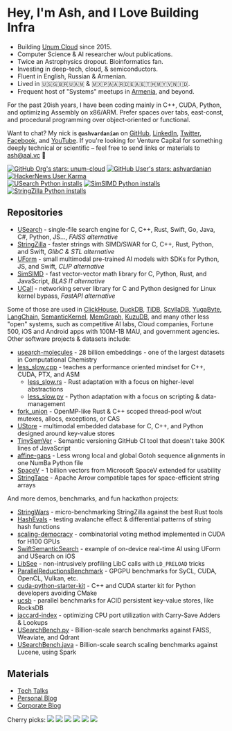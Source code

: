 # Hey, I'm Ash, and I Love Building Infra

- Building [Unum Cloud](https://unum.cloud) since 2015.
- Computer Science & AI researcher w/out publications.
- Twice an Astrophysics dropout. Bioinformatics fan.
- Investing in deep-tech, cloud, & semiconductors.
- Fluent in English, Russian & Armenian.
- Lived in 🇺🇸🇬🇧🇷🇺🇦🇲 & 🇲🇽🇵🇦🇦🇷🇩🇪🇦🇪🇹🇭🇲🇾🇻🇳🇮🇩.
- Frequent host of "Systems" meetups in [Armenia](https://github.com/cpp-armenia/meetings), and beyond.

For the past 20ish years, I have been coding mainly in C++, CUDA, Python, and optimizing Assembly on x86/ARM.
Prefer spaces over tabs, east-const, and procedural programming over object-oriented or functional.

Want to chat?
My nick is __`@ashvardanian`__ on [GitHub](https://github.com/ashvardanian), [LinkedIn](https://linkedin.com/in/ashvardanian), [Twitter](https://twitter.com/ashvardanian), [Facebook](https://fb.com/ashvardanian), and [YouTube](https://youtube.com/playlist?list=PL2kcrNAeGTFzZbccNB3P_xruYPskMmwRT).
If you're looking for Venture Capital for something deeply technical or scientific – feel free to send links or materials to ash@aal.vc 🤗

[![GitHub Org's stars: unum-cloud](https://img.shields.io/github/stars/unum-cloud?style=social&label=Unum%20Stars)](https://github.com/unum-cloud)
[![GitHub User's stars: ashvardanian](https://img.shields.io/github/stars/ashvardanian?style=social&label=Personal%20Stars)](https://github.com/ashvardanian)
[![HackerNews User Karma](https://img.shields.io/hackernews/user-karma/ashvardanian?label=HackerNews)](https://ashvardanian.com/about#hackernews) <br/>
[![USearch Python installs](https://static.pepy.tech/personalized-badge/usearch?period=total&units=abbreviation&left_color=black&right_color=blue&left_text=USearch%20Python%20installs)](https://github.com/unum-cloud/usearch)
[![SimSIMD Python installs](https://static.pepy.tech/personalized-badge/simsimd?period=total&units=abbreviation&left_color=black&right_color=blue&left_text=SimSIMD%20Python%20installs)](https://github.com/ashvardanian/simsimd)
[![StringZilla Python installs](https://static.pepy.tech/personalized-badge/stringzilla?period=total&units=abbreviation&left_color=black&right_color=blue&left_text=StringZilla%20Python%20installs)](https://github.com/ashvardanian/stringzilla)

## Repositories

- [USearch](https://github.com/unum-cloud/USearch) - single-file search engine for C, C++, Rust, Swift, Go, Java, C#, Python, JS..., _FAISS alternative_
- [StringZilla](https://github.com/ashvardanian/StringZilla) - faster strings with SIMD/SWAR for C, C++, Rust, Python, and Swift, _GlibC & STL alternative_
- [UForm](https://github.com/unum-cloud/UForm) - small multimodal pre-trained AI models with SDKs for Python, JS, and Swift, _CLIP alternative_
- [SimSIMD](https://github.com/ashvardanian/SimSIMD) - fast vector-vector math library for C, Python, Rust, and JavaScript, _BLAS l1 alternative_
- [UCall](https://github.com/unum-cloud/UCall) - networking server library for C and Python designed for Linux kernel bypass, _FastAPI alternative_

Some of those are used in [ClickHouse](https://github.com/ClickHouse/ClickHouse), [DuckDB](https://github.com/duckdb/duckdb), [TiDB](https://github.com/pingcap/tidb), [ScyllaDB](https://github.com/scylladb/scylladb), [YugaByte](https://github.com/yugabyte/yugabyte-db), [LangChain](https://github.com/langchain-ai/langchain), [SemanticKernel](https://github.com/microsoft/semantic-kernel), [MemGraph](https://github.com/memgraph), [KuzuDB](https://github.com/kuzudb/kuzu), and many other less "open" systems, such as competitive AI labs, Cloud companies, Fortune 500, iOS and Android apps with 100M-1B MAU, and government agencies.
Other software projects & datasets include:

- [usearch-molecules](https://github.com/ashvardanian/usearch-molecules) - 28 billion embeddings - one of the largest datasets in Computational Chemistry
- [less_slow.cpp](https://github.com/ashvardanian/less_slow.cpp) - teaches a performance oriented mindset for C++, CUDA, PTX, and ASM
  - [less_slow.rs](https://github.com/ashvardanian/less_slow.rs) - Rust adaptation with a focus on higher-level abstractions
  - [less_slow.py](https://github.com/ashvardanian/less_slow.py) - Python adaptation with a focus on scripting & data-management
- [fork_union](https://github.com/ashvardanian/fork_union) - OpenMP-like Rust & C++ scoped thread-pool w/out mutexes, allocs, exceptions, or CAS
- [UStore](https://github.com/unum-cloud/UStore) - multimodal embedded database for C, C++, and Python designed around key-value stores
- [TinySemVer](https://github.com/ashvardanian/tinysemver) - Semantic versioning GitHub CI tool that doesn't take 300K lines of JavaScript
- [affine-gaps](https://github.com/ashvardanian/affine-gaps) - Less wrong local and global Gotoh sequence alignments in one NumBa Python file
- [SpaceV](https://github.com/ashvardanian/SpaceV) - 1 billion vectors from Microsoft SpaceV extended for usability
- [StringTape](https://github.com/ashvardanian/StringTape) - Apache Arrow compatible tapes for space-efficient string arrays

And more demos, benchmarks, and fun hackathon projects:

- [StringWars](https://github.com/ashvardanian/StringWars) - micro-benchmarking StringZilla against the best Rust tools
- [HashEvals](https://github.com/ashvardanian/HashEvals) - testing avalanche effect & differential patterns of string hash functions
- [scaling-democracy](https://github.com/ashvardanian/scaling-democracy) - combinatorial voting method implemented in CUDA for H100 GPUs
- [SwiftSemanticSearch](https://github.com/ashvardanian/SwiftSemanticSearch) - example of on-device real-time AI using UForm and USearch on iOS
- [LibSee](https://github.com/ashvardanian/libsee) - non-intrusively profiling LibC calls with `LD_PRELOAD` tricks
- [ParallelReductionsBenchmark](https://github.com/ashvardanian/ParallelReductionsBenchmark) - GPGPU benchmarks for SyCL, CUDA, OpenCL, Vulkan, etc.
- [cuda-python-starter-kit](https://github.com/ashvardanian/cuda-python-starter-kit) - C++ and CUDA starter kit for Python developers avoiding CMake
- [ucsb](https://github.com/unum-cloud/ucsb) - parallel benchmarks for ACID persistent key-value stores, like RocksDB
- [jaccard-index](https://github.com/ashvardanian/jaccard-index) - optimizing CPU port utilization with Carry-Save Adders & Lookups
- [USearchBench.py](https://github.com/ashvardanian/USearchBench.py) - Billion-scale search benchmarks against FAISS, Weaviate, and Qdrant
- [USearchBench.java](https://github.com/ashvardanian/USearchBench.java) - Billion-scale search scaling benchmarks against Lucene, using Spark

## Materials

- [Tech Talks](https://ashvardanian.com/talks)
- [Personal Blog](https://ashvardanian.com/archives)
- [Corporate Blog](https://www.unum.cloud/blog)

Cherry picks:
[![](https://img.shields.io/youtube/views/bDRo7Cf7x1o?label=Matrix%20Multiplication%20Assembly%20Instructions%2C%202025)](https://www.youtube.com/watch?v=bDRo7Cf7x1o&list=PL2kcrNAeGTFzZbccNB3P_xruYPskMmwRT)
[![](https://img.shields.io/youtube/views/ybWeUf_hC7o?label=Designing%20the%20fastest%20ACID%20Key-Value%20Store%2C%202022)](https://www.youtube.com/watch?v=ybWeUf_hC7o&list=PL2kcrNAeGTFzZbccNB3P_xruYPskMmwRT)
[![](https://img.shields.io/youtube/views/AA4RI6o0h1U?label=Dive%20into%20the%20general%20purpose%20GPU%20programming%2C%202019)](https://www.youtube.com/watch?v=AA4RI6o0h1U&list=PL2kcrNAeGTFzZbccNB3P_xruYPskMmwRT)
[![](https://img.shields.io/youtube/views/PQKYc0zK0iU?label=Bird's%20Eye%20View%20of%20Open-Source%20AI%20Infrastructure%2C%202023)](https://www.youtube.com/watch?v=PQKYc0zK0iU&list=PL2kcrNAeGTFzZbccNB3P_xruYPskMmwRT&t=65s)
[![](https://img.shields.io/youtube/views/UMrhB3icP9w?label=Vector%20Search%20and%20Databases%20at%20Scale%2C%202023)](https://www.youtube.com/watch?v=UMrhB3icP9w&list=PL2kcrNAeGTFzZbccNB3P_xruYPskMmwRT&t=65s)
[![](https://img.shields.io/youtube/views/L9ELuU3GeNc?label=Fantastic%20Data%20Science%20Libraries%20and%20Where%20to%20Find%20Them%2C%202023)](https://www.youtube.com/watch?v=L9ELuU3GeNc&list=PL2kcrNAeGTFzZbccNB3P_xruYPskMmwRT)

